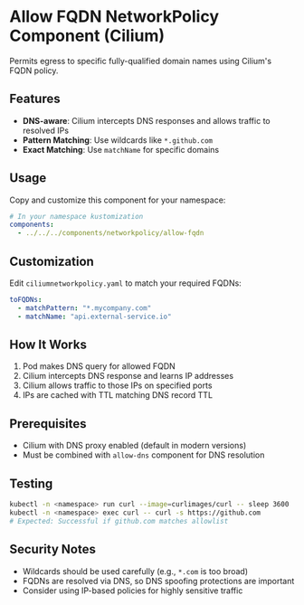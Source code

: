 # Allow FQDN NetworkPolicy Component (Cilium)

Permits egress to specific fully-qualified domain names using Cilium's FQDN policy.

## Features

- **DNS-aware**: Cilium intercepts DNS responses and allows traffic to resolved IPs
- **Pattern Matching**: Use wildcards like `*.github.com`
- **Exact Matching**: Use `matchName` for specific domains

## Usage

Copy and customize this component for your namespace:

```yaml
# In your namespace kustomization
components:
  - ../../../components/networkpolicy/allow-fqdn
```

## Customization

Edit `ciliumnetworkpolicy.yaml` to match your required FQDNs:

```yaml
toFQDNs:
  - matchPattern: "*.mycompany.com"
  - matchName: "api.external-service.io"
```

## How It Works

1. Pod makes DNS query for allowed FQDN
2. Cilium intercepts DNS response and learns IP addresses
3. Cilium allows traffic to those IPs on specified ports
4. IPs are cached with TTL matching DNS record TTL

## Prerequisites

- Cilium with DNS proxy enabled (default in modern versions)
- Must be combined with `allow-dns` component for DNS resolution

## Testing

```bash
kubectl -n <namespace> run curl --image=curlimages/curl -- sleep 3600
kubectl -n <namespace> exec curl -- curl -s https://github.com
# Expected: Successful if github.com matches allowlist
```

## Security Notes

- Wildcards should be used carefully (e.g., `*.com` is too broad)
- FQDNs are resolved via DNS, so DNS spoofing protections are important
- Consider using IP-based policies for highly sensitive traffic
